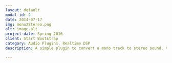 ```yaml
---
layout: default
modal-id: 2
date: 2014-07-17
img: mono2Stereo.png
alt: image-alt
project-date: Spring 2016
client: Start Bootstrap
category: Audio Plugins, Realtime DSP 
description: A simple plugin to convert a mono track to stereo sound. Contains intuitive spatialization controls. Click  <a href="https://youtu.be/n-KHsZCjAZs">here</a> for video. 

---
```

